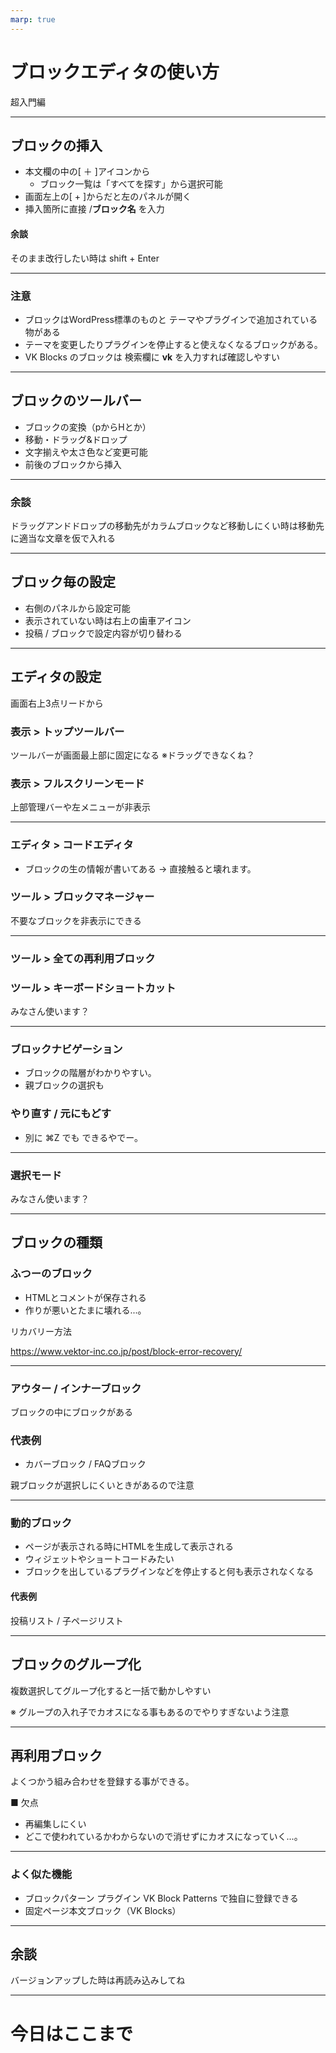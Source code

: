 ```yaml
---
marp: true
---
```

<!-- 
theme: my_theme
size: 4:3
paginate: true
_paginate: false 
-->
<!-- _class: title -->
<!-- Scoped style -->
<style scoped>
/*
section{
  background: yellow;
}
*/
</style>

# ブロックエディタの使い方
超入門編

---
## ブロックの挿入

  * 本文欄の中の[ ＋ ]アイコンから
    * ブロック一覧は「すべてを探す」から選択可能
  * 画面左上の[ + ]からだと左のパネルが開く
  * 挿入箇所に直接 /__ブロック名__ を入力

#### 余談

そのまま改行したい時は shift + Enter

---

### 注意

* ブロックはWordPress標準のものと
テーマやプラグインで追加されている物がある
* テーマを変更したりプラグインを停止すると使えなくなるブロックがある。
* VK Blocks のブロックは 検索欄に __vk__ を入力すれば確認しやすい

---

## ブロックのツールバー

* ブロックの変換（pからHとか）
* 移動・ドラッグ&ドロップ
* 文字揃えや太さ色など変更可能
* 前後のブロックから挿入

---

### 余談

ドラッグアンドドロップの移動先がカラムブロックなど移動しにくい時は移動先に適当な文章を仮で入れる

---

## ブロック毎の設定

  * 右側のパネルから設定可能
  * 表示されていない時は右上の歯車アイコン
  * 投稿 / ブロックで設定内容が切り替わる

---

## エディタの設定

画面右上3点リードから

### 表示 > トップツールバー

ツールバーが画面最上部に固定になる
※ドラッグできなくね？

### 表示 > フルスクリーンモード

上部管理バーや左メニューが非表示

---

### エディタ > コードエディタ

* ブロックの生の情報が書いてある
→ 直接触ると壊れます。

### ツール > ブロックマネージャー

不要なブロックを非表示にできる

---

### ツール > 全ての再利用ブロック

### ツール > キーボードショートカット

みなさん使います？

---

### ブロックナビゲーション

* ブロックの階層がわかりやすい。
* 親ブロックの選択も

### やり直す / 元にもどす

* 別に ⌘Z でも できるやでー。

---

### 選択モード

みなさん使います？

---

## ブロックの種類

### ふつーのブロック

* HTMLとコメントが保存される
* 作りが悪いとたまに壊れる...。

リカバリー方法

https://www.vektor-inc.co.jp/post/block-error-recovery/

---

### アウター / インナーブロック

ブロックの中にブロックがある

### 代表例

* カバーブロック / FAQブロック

親ブロックが選択しにくいときがあるので注意

---

### 動的ブロック

* ページが表示される時にHTMLを生成して表示される
* ウィジェットやショートコードみたい
* ブロックを出しているプラグインなどを停止すると何も表示されなくなる

#### 代表例

投稿リスト / 子ページリスト

---

## ブロックのグループ化

複数選択してグループ化すると一括で動かしやすい

※ グループの入れ子でカオスになる事もあるのでやりすぎないよう注意

---

## 再利用ブロック

よくつかう組み合わせを登録する事ができる。

■ 欠点

* 再編集しにくい
* どこで使われているかわからないので消せずにカオスになっていく...。

---

### よく似た機能

* ブロックパターン
プラグイン VK Block Patterns で独自に登録できる
* 固定ページ本文ブロック（VK Blocks）

---

## 余談

バージョンアップした時は再読み込みしてね

--- 

# 今日はここまで